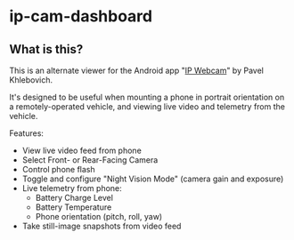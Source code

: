 # ip-cam-dashboard

## What is this?
This is an alternate viewer for the Android app "[IP Webcam](https://play.google.com/store/apps/details?id=com.pas.webcam)" by Pavel Khlebovich.

It's designed to be useful when mounting a phone in portrait orientation on a remotely-operated vehicle, and viewing live video and telemetry from the vehicle.

Features:
* View live video feed from phone
* Select Front- or Rear-Facing Camera
* Control phone flash
* Toggle and configure "Night Vision Mode" (camera gain and exposure)
* Live telemetry from phone:
    * Battery Charge Level
    * Battery Temperature
    * Phone orientation (pitch, roll, yaw)
* Take still-image snapshots from video feed
